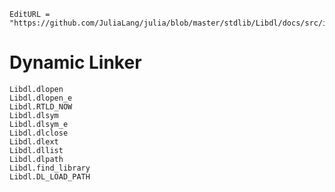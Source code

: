 ```@meta
EditURL = "https://github.com/JuliaLang/julia/blob/master/stdlib/Libdl/docs/src/index.md"
```

# Dynamic Linker

```@docs
Libdl.dlopen
Libdl.dlopen_e
Libdl.RTLD_NOW
Libdl.dlsym
Libdl.dlsym_e
Libdl.dlclose
Libdl.dlext
Libdl.dllist
Libdl.dlpath
Libdl.find_library
Libdl.DL_LOAD_PATH
```
